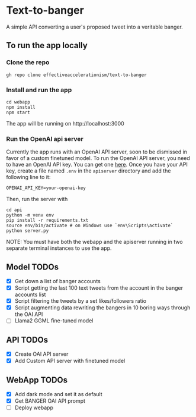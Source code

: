 # Text-to-banger
A simple API converting a user's proposed tweet into a veritable banger.

## To run the app locally
### Clone the repo

```
gh repo clone effectiveaccelerationism/text-to-banger
```

### Install and run the app
```
cd webapp
npm install
npm start
```
The app will be running on http://localhost:3000

### Run the OpenAI api server
Currently the app runs with an OpenAI API server, soon to be dismissed in favor of a custom finetuned model. To run the OpenAI API server, you need to have an OpenAI API key. You can get one [here](https://platform.openai.com/account/api-keys). Once you have your API key, create a file named `.env` in the `apiserver` directory and add the following line to it:
```
OPENAI_API_KEY=your-openai-key
```
Then, run the server with
```
cd api
python -m venv env
pip install -r requirements.txt
source env/bin/activate # on Windows use `env\Scripts\activate`
python server.py
```

NOTE: You must have both the webapp and the apiserver running in two separate terminal instances to use the app.

## Model TODOs
- [x] Get down a list of banger accounts
- [x] Script getting the last 100 text tweets from the account in the banger accounts list
- [x] Script filtering the tweets by a set likes/followers ratio 
- [x] Script augmenting data rewriting the bangers in 10 boring ways through the OAI API
- [ ] Llama2 GGML fine-tuned model 

## API TODOs
- [x] Create OAI API server
- [x] Add Custom API server with finetuned model

## WebApp TODOs
- [x] Add dark mode and set it as default
- [x] Get BANGER OAI API prompt
- [ ] Deploy webapp
